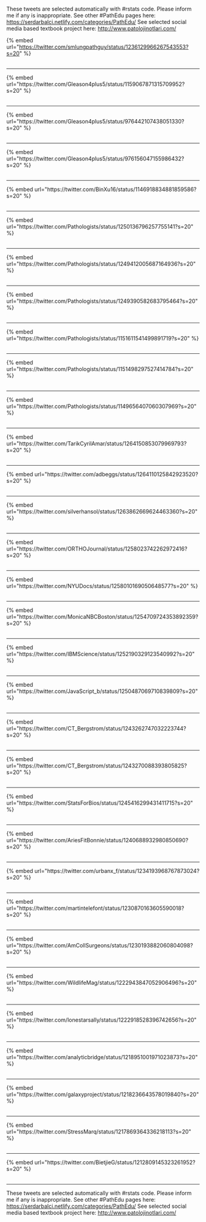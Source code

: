 

These tweets are selected automatically with #rstats code. Please inform me if any is inappropriate.
See other #PathEdu pages here: https://serdarbalci.netlify.com/categories/PathEdu/ 
See selected social media based textbook project here: http://www.patolojinotlari.com/

{% embed url="https://twitter.com/smlungpathguy/status/1236129966267543553?s=20" %}<br>
<br>
<hr>
{% embed url="https://twitter.com/Gleason4plus5/status/1159067871315709952?s=20" %}<br>
<br>
<hr>
{% embed url="https://twitter.com/Gleason4plus5/status/976442107438051330?s=20" %}<br>
<br>
<hr>
{% embed url="https://twitter.com/Gleason4plus5/status/976156047155986432?s=20" %}<br>
<br>
<hr>
{% embed url="https://twitter.com/BinXu16/status/1146918834881859586?s=20" %}<br>
<br>
<hr>
{% embed url="https://twitter.com/Pathologists/status/1250136796257755141?s=20" %}<br>
<br>
<hr>
{% embed url="https://twitter.com/Pathologists/status/1249412005687164936?s=20" %}<br>
<br>
<hr>
{% embed url="https://twitter.com/Pathologists/status/1249390582683795464?s=20" %}<br>
<br>
<hr>
{% embed url="https://twitter.com/Pathologists/status/1151611541499891719?s=20" %}<br>
<br>
<hr>
{% embed url="https://twitter.com/Pathologists/status/1151498297527414784?s=20" %}<br>
<br>
<hr>
{% embed url="https://twitter.com/Pathologists/status/1149656407060307969?s=20" %}<br>
<br>
<hr>
{% embed url="https://twitter.com/TarikCyrilAmar/status/1264150853079969793?s=20" %}<br>
<br>
<hr>
{% embed url="https://twitter.com/adbeggs/status/1264110125842923520?s=20" %}<br>
<br>
<hr>
{% embed url="https://twitter.com/silverhansol/status/1263862669624463360?s=20" %}<br>
<br>
<hr>
{% embed url="https://twitter.com/ORTHOJournal/status/1258023742262972416?s=20" %}<br>
<br>
<hr>
{% embed url="https://twitter.com/NYUDocs/status/1258010169050648577?s=20" %}<br>
<br>
<hr>
{% embed url="https://twitter.com/MonicaNBCBoston/status/1254709724353892359?s=20" %}<br>
<br>
<hr>
{% embed url="https://twitter.com/IBMScience/status/1252190329123540992?s=20" %}<br>
<br>
<hr>
{% embed url="https://twitter.com/JavaScript_b/status/1250487069710839809?s=20" %}<br>
<br>
<hr>
{% embed url="https://twitter.com/CT_Bergstrom/status/1243262747032223744?s=20" %}<br>
<br>
<hr>
{% embed url="https://twitter.com/CT_Bergstrom/status/1243270088393805825?s=20" %}<br>
<br>
<hr>
{% embed url="https://twitter.com/StatsForBios/status/1245416299431411715?s=20" %}<br>
<br>
<hr>
{% embed url="https://twitter.com/AriesFitBonnie/status/1240688932980850690?s=20" %}<br>
<br>
<hr>
{% embed url="https://twitter.com/urbanx_f/status/1234193968767873024?s=20" %}<br>
<br>
<hr>
{% embed url="https://twitter.com/martintelefont/status/1230870163605590018?s=20" %}<br>
<br>
<hr>
{% embed url="https://twitter.com/AmCollSurgeons/status/1230193882060804098?s=20" %}<br>
<br>
<hr>
{% embed url="https://twitter.com/WildlifeMag/status/1222943847052906496?s=20" %}<br>
<br>
<hr>
{% embed url="https://twitter.com/lonestarsally/status/1222918528396742656?s=20" %}<br>
<br>
<hr>
{% embed url="https://twitter.com/analyticbridge/status/1218951001971023873?s=20" %}<br>
<br>
<hr>
{% embed url="https://twitter.com/galaxyproject/status/1218236643578019840?s=20" %}<br>
<br>
<hr>
{% embed url="https://twitter.com/StressMarq/status/1217869364336218113?s=20" %}<br>
<br>
<hr>
{% embed url="https://twitter.com/BietjieG/status/1212809145323261952?s=20" %}<br>
<br>
<hr>


These tweets are selected automatically with #rstats code. Please inform me if any is inappropriate.
See other #PathEdu pages here: https://serdarbalci.netlify.com/categories/PathEdu/ 
See selected social media based textbook project here: http://www.patolojinotlari.com/

